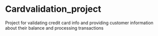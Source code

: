 # Cardvalidation_project

Project for validating credit card info and providing customer information about their balance and processing transactions